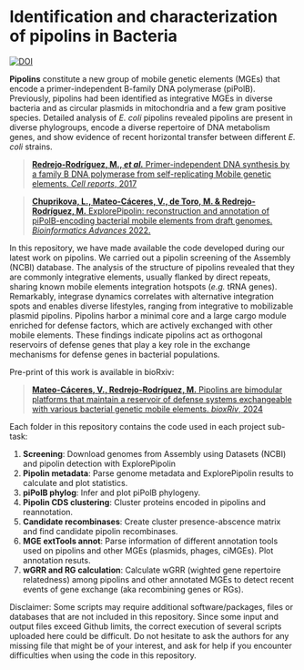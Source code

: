 # Identification and characterization of pipolins in Bacteria
[![DOI](https://zenodo.org/badge/803208437.svg)](https://zenodo.org/doi/10.5281/zenodo.13840663)


**Pipolins** constitute a new group of mobile genetic elements (MGEs) that encode a primer-independent B-family DNA polymerase (piPolB). Previously, pipolins had been identified as integrative MGEs in diverse bacteria and as circular plasmids in mitochondria and a few gram positive species. Detailed analysis of *E. coli* pipolins revealed pipolins are present in diverse phylogroups, encode a diverse repertoire of DNA metabolism genes, and show evidence of recent horizontal transfer between different *E. coli* strains. 
> [**Redrejo-Rodríguez, M., *et al.*** Primer-independent DNA synthesis 
>by a family B DNA polymerase from self-replicating Mobile genetic elements. 
>*Cell reports*, 2017](https://doi.org/10.1016/j.celrep.2017.10.039)

> [**Chuprikova, L., Mateo-Cáceres, V., de Toro, M. & Redrejo-Rodríguez, M.** ExplorePipolin: reconstruction and annotation of piPolB-encoding bacterial mobile elements from draft genomes. *Bioinformatics Advances* 2022.](https://academic.oup.com/bioinformaticsadvances/advance-article/doi/10.1093/bioadv/vbac056/6659502)

In this repository, we have made available the code developed during our latest work on pipolins. We carried out a pipolin screening of the Assembly (NCBI) database. The analysis of the structure of pipolins revealed that they are commonly integrative elements, usually flanked by direct repeats, sharing known mobile elements integration hotspots (*e.g.* tRNA genes). Remarkably, integrase dynamics correlates with alternative integration spots and enables diverse lifestyles, ranging from integrative to mobilizable plasmid pipolins. Pipolins harbor a minimal core and a large cargo module enriched for defense factors, which are actively exchanged with other mobile elements. These findings indicate pipolins act as orthogonal reservoirs of defense genes that play a key role in the exchange mechanisms for defense genes in bacterial populations.

Pre-print of this work is available in bioRxiv:
> [**Mateo-Cáceres, V., Redrejo-Rodríguez, M.** Pipolins are bimodular platforms that maintain a reservoir of defense systems exchangeable with various bacterial genetic mobile elements. 
>*bioxRiv*, 2024](https://doi.org/10.1101/2024.05.22.595293)

Each folder in this repository contains the code used in each project sub-task:
1. **Screening**: Download genomes from Assembly using Datasets (NCBI) and pipolin detection with ExplorePipolin
1. **Pipolin metadata**: Parse genome metadata and ExplorePipolin results to calculate and plot statistics.
1. **piPolB phylog**: Infer and plot piPolB phylogeny.
1. **Pipolin CDS clustering**: Cluster proteins encoded in pipolins and reannotation. 
1. **Candidate recombinases**: Create cluster presence-abscence matrix and find candidate pipolin recombinases.
1. **MGE extTools annot**: Parse information of different annotation tools used on pipolins and other MGEs (plasmids, phages, ciMGEs). Plot annotation resuts.
1. **wGRR and RG calculation**: Calculate wGRR (wighted gene repertoire relatedness) among pipolins and other annotated MGEs to detect recent events of gene exchange (aka recombining genes or RGs).

Disclaimer:
Some scripts may require additional software/packages, files or databases that are not included in this repository. Since some input and output files exceed Github limits, the correct execution of several scripts uploaded here could be difficult. Do not hesitate to ask the authors for any missing file that might be of your interest, and ask for help if you encounter difficulties when using the code in this repository.
